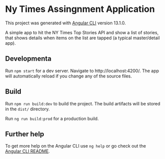# Ny Times Assingnment Application

This project was generated with [Angular CLI](https://github.com/angular/angular-cli) version 13.1.0.

A simple app to hit the NY Times Top Stories API and show a list of stories, that shows details when items on the list are tapped (a typical master/detail app).

## Developmenta

Run `npm start` for a dev server. Navigate to http://localhost:4200/. The app will automatically reload if you change any of the source files.

## Build

Run `npm run build:dev` to build the project. The build artifacts will be stored in the `dist/` directory.

Run `ng run build:prod` for a production build.

## Further help

To get more help on the Angular CLI use `ng help` or go check out the [Angular CLI README](https://github.com/angular/angular-cli/blob/master/README.md).
